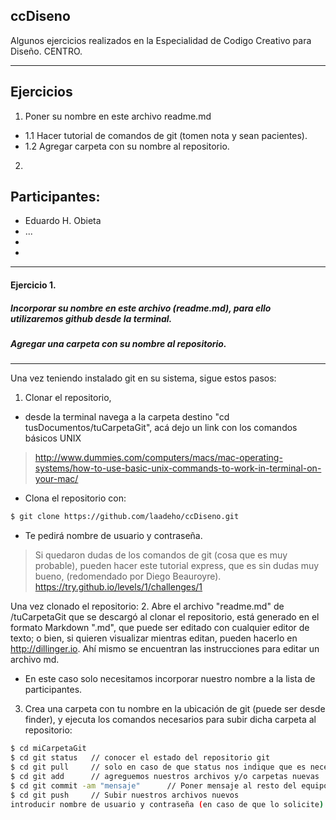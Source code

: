 ## ccDiseno

Algunos ejercicios realizados en la Especialidad de Codigo Creativo para Diseño. CENTRO.

_______________________________________
## Ejercicios 
 1. Poner su nombre en este archivo readme.md
 - 1.1 Hacer tutorial de comandos de git (tomen nota y sean pacientes).
 - 1.2 Agregar carpeta con su nombre al repositorio.
 2. 

## Participantes:

 - Eduardo H. Obieta
 - ...
 - 
 - 
_______
#### Ejercicio 1. 
##### Incorporar su nombre en este archivo (readme.md), para ello utilizaremos github desde la terminal.
##### Agregar una carpeta con su nombre al repositorio.
_______
 Una vez teniendo instalado git en su sistema, sigue estos pasos:
1. Clonar el repositorio, 
 * desde la terminal navega a la carpeta destino "cd tusDocumentos/tuCarpetaGit", acá dejo un link con los comandos básicos UNIX 
 > http://www.dummies.com/computers/macs/mac-operating-systems/how-to-use-basic-unix-commands-to-work-in-terminal-on-your-mac/
 -  Clona el repositorio con:
 
 ```sh
$ git clone https://github.com/laadeho/ccDiseno.git
```
 - Te pedirá nombre de usuario y contraseña. 
> Si quedaron dudas de los comandos de git (cosa que es muy probable), pueden hacer este tutorial express, que es sin dudas muy bueno, (redomendado por Diego Beauroyre). https://try.github.io/levels/1/challenges/1 

Una vez clonado el repositorio:
2. Abre el archivo "readme.md" de /tuCarpetaGit que se descargó al clonar el repositorio, está generado en el formato Markdown ".md", que puede ser editado con cualquier editor de texto; o bien, si quieren visualizar mientras editan, pueden hacerlo en http://dillinger.io. Ahí mismo se encuentran las instrucciones para editar un archivo md. 
 -  En este caso solo necesitamos incorporar nuestro nombre a la lista de participantes.
 3. Crea una carpeta con tu nombre en la ubicación de git (puede ser desde finder), y ejecuta los comandos necesarios para subir dicha carpeta al repositorio:
 ```sh
$ cd miCarpetaGit
$ cd git status   // conocer el estado del repositorio git
$ cd git pull     // solo en caso de que status nos indique que es necesario actualizar
$ cd git add      // agreguemos nuestros archivos y/o carpetas nuevas
$ cd git commit -am "mensaje"      // Poner mensaje al resto del equipo sobre los cambios 
$ cd git push     // Subir nuestros archivos nuevos
introducir nombre de usuario y contraseña (en caso de que lo solicite)
```
